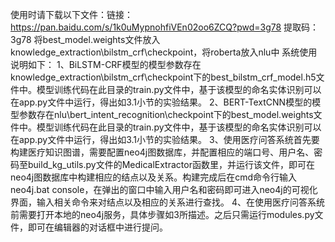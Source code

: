 使用时请下载以下文件：链接：https://pan.baidu.com/s/1k0uMypnohfiVEn02oo6ZCQ?pwd=3g78 提取码：3g78
将best_model.weights文件放入knowledge_extraction\bilstm_crf\checkpoint，将roberta放入nlu中
系统使用说明如下：
1、BiLSTM-CRF模型的模型参数存在knowledge_extraction\bilstm_crf\checkpoint下的best_bilstm_crf_model.h5文件中。模型训练代码在此目录的train.py文件中，基于该模型的命名实体识别可以在app.py文件中运行，得出如3.1小节的实验结果。
2、BERT-TextCNN模型的模型参数存在nlu\bert_intent_recognition\checkpoint下的best_model.weights文件中。模型训练代码在此目录的train.py文件中，基于该模型的命名实体识别可以在app.py文件中运行，得出如3.1小节的实验结果。
3、使用医疗问答系统首先要构建医疗知识图谱，需要配置neo4j图数据库，并配置相应的端口号、用户名、密码至build_kg_utils.py文件的MedicalExtractor函数里，并运行该文件，即可在neo4j图数据库中构建相应的结点以及关系。构建完成后在cmd命令行输入neo4j.bat console，在弹出的窗口中输入用户名和密码即可进入neo4j的可视化界面，输入相关命令来对结点以及相应的关系进行查找。
4、在使用医疗问答系统前需要打开本地的neo4j服务，具体步骤如3所描述。之后只需运行modules.py文件，即可在编辑器的对话框中进行提问。
